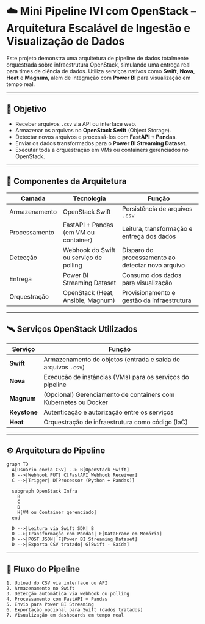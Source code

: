 # ☁️ Mini Pipeline IVI com OpenStack – Arquitetura Escalável de Ingestão e Visualização de Dados

Este projeto demonstra uma arquitetura de pipeline de dados totalmente orquestrada sobre infraestrutura OpenStack, simulando uma entrega real para times de ciência de dados. Utiliza serviços nativos como **Swift**, **Nova**, **Heat** e **Magnum**, além de integração com **Power BI** para visualização em tempo real.

---

## 🎯 Objetivo

- Receber arquivos `.csv` via API ou interface web.
- Armazenar os arquivos no **OpenStack Swift** (Object Storage).
- Detectar novos arquivos e processá-los com **FastAPI + Pandas**.
- Enviar os dados transformados para o **Power BI Streaming Dataset**.
- Executar toda a orquestração em VMs ou containers gerenciados no OpenStack.

---

## 🧱 Componentes da Arquitetura

| Camada             | Tecnologia                          | Função                                                   |
|--------------------|--------------------------------------|----------------------------------------------------------|
| Armazenamento      | OpenStack Swift                      | Persistência de arquivos `.csv`                          |
| Processamento      | FastAPI + Pandas (em VM ou container)| Leitura, transformação e entrega dos dados               |
| Detecção           | Webhook do Swift ou serviço de polling| Disparo do processamento ao detectar novo arquivo        |
| Entrega            | Power BI Streaming Dataset           | Consumo dos dados para visualização                      |
| Orquestração       | OpenStack (Heat, Ansible, Magnum)    | Provisionamento e gestão da infraestrutura               |

---

## 🛰️ Serviços OpenStack Utilizados

| Serviço      | Função                                                           |
|--------------|------------------------------------------------------------------|
| **Swift**    | Armazenamento de objetos (entrada e saída de arquivos `.csv`)   |
| **Nova**     | Execução de instâncias (VMs) para os serviços do pipeline        |
| **Magnum**   | (Opcional) Gerenciamento de containers com Kubernetes ou Docker |
| **Keystone** | Autenticação e autorização entre os serviços                     |
| **Heat**     | Orquestração de infraestrutura como código (IaC)                 |

---

## ⚙️ Arquitetura do Pipeline

```mermaid
graph TD
  A[Usuário envia CSV] --> B[OpenStack Swift]
  B -->|Webhook PUT| C[FastAPI Webhook Receiver]
  C -->|Trigger| D[Processor (Python + Pandas)]

  subgraph OpenStack Infra
    B
    C
    D
    H[VM ou Container gerenciado]
  end

  D -->|Leitura via Swift SDK| B
  D -->|Transformação com Pandas| E[DataFrame em Memória]
  D -->|POST JSON| F[Power BI Streaming Dataset]
  D -->|Exporta CSV tratado| G[Swift - Saída]
```

---

## 🔁 Fluxo do Pipeline

```plaintext
1. Upload do CSV via interface ou API
2. Armazenamento no Swift
3. Detecção automática via webhook ou polling
4. Processamento com FastAPI + Pandas
5. Envio para Power BI Streaming
6. Exportação opcional para Swift (dados tratados)
7. Visualização em dashboards em tempo real
```